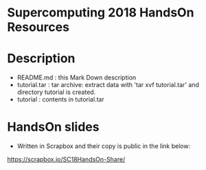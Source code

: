 
# Supercomputing 2018 HandsOn Resources

# Description
* README.md : this Mark Down description
* tutorial.tar : tar archive: extract data with 'tar xvf tutorial.tar' and directory tutorial is created.
* tutorial : contents in tutorial.tar

# HandsOn slides
* Written in Scrapbox and their copy is public in the link below:

https://scrapbox.io/SC18HandsOn-Share/


